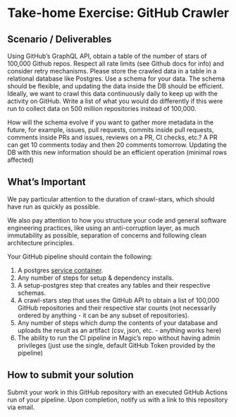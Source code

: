 # Take-home Exercise: GitHub Crawler

## Scenario / Deliverables
Using GitHub’s GraphQL API, obtain a table of the number of stars of 100,000 Github repos. Respect all rate limits (see Github docs for info) and consider retry mechanisms.
Please store the crawled data in a table in a relational database like Postgres. Use a schema for your data. The schema should be flexible, and updating the data inside the DB should be efficient. Ideally, we want to crawl this data continuously daily to keep up with the activity on GitHub.
Write a list of what you would do differently if this were run to collect data on 500 million repositories instead of 100,000.

How will the schema evolve if you want to gather more metadata in the future, for example, issues, pull requests, commits inside pull requests, comments inside PRs and issues, reviews on a PR, CI checks, etc.? A PR can get 10 comments today and then 20 comments tomorrow. Updating the DB with this new information should be an efficient operation (minimal rows affected)

## What’s Important
We pay particular attention to the duration of crawl-stars, which should have run as quickly as possible.

We also pay attention to how you structure your code and general software engineering practices, like using an anti-corruption layer, as much immutability as possible, separation of concerns and following clean architecture principles.

Your GitHub pipeline should contain the following:
1. A postgres [service container](https://docs.github.com/en/actions/use-cases-and-examples/using-containerized-services/creating-postgresql-service-containers).
2. Any number of steps for setup & dependency installs.
3. A setup-postgres step that creates any tables and their respective schemas.
4. A crawl-stars step that uses the GitHub API to obtain a list of 100,000 GitHub repositories and their respective star counts (not necessarily ordered by anything - it can be any subset of repositories).
5. Any number of steps which dump the contents of your database and uploads the result as an artifact (csv, json, etc. - anything works here)
6. The ability to run the CI pipeline in Magic’s repo without having admin privileges (just use the single, default GitHub Token provided by the pipeline)


## How to submit your solution
Submit your work in this GitHub repository with an executed GitHub Actions run of your pipeline. 
Upon completion, notify us with a link to this repository via email.
